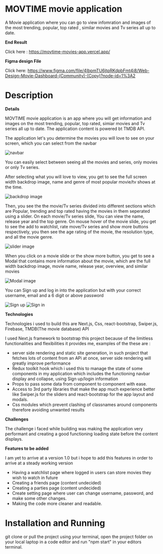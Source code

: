 # MOVTIME movie application

A Movie application where you can go to view infomration and images of the most trending, popular, top rated , similar movies and Tv series all up to date.

**End Result**

Click here : https://movtime-movies-app.vercel.app/

**Figma design File**

Click here: https://www.figma.com/file/4IbpmTU6jtpRKdpbFmt4i8/Web-Design-Movie-Dashboard-(Community)-(Copy)?node-id=1%3A2

# Description

**Details**

MOVTIME movie application is an app where you will get information and images on the most trending, popular, top rated, simiar movies and Tv series all up to date. The application content is powered bt TMDB API.

The application let's you determine the movies you will love to see on your screen, which you can select from the navbar

![navbar]()

You can easily select between seeing all the movies and series, only movies or only Tv series. 

After selecting what you will love to view, you get to see the full screen width backdrop image, name and genre of most popular movie/tv shows at the time.

![backdrop image]()

Then, you see the the movie/Tv series divided into different sections which are Popular, trending and top rated having the movies in them seperated using a slider. On each movie/Tv series slide, You can view the name, release year and the top genre. On mouse hover of the movie slide, you get to see the add to watchlist, rate move/Tv series and show more buttons respectively, you then see the age rating of the movie, the resolution type, and all the movie genre. 

![slider image]() 

When you click on a movie slide or the show more button, you get to see a Modal that contains more information about the movie, which are the full width backdrop image, movie name, release year, overview, and similar movies

![Modal image]()

You can Sign up and log in into the application but with your correct username, email and a 6 digit or above password

![Sign up]() ![Sign in]()

**Technologies**

Technologies i used to build this are  Next.js, Css, react-bootstrap, Swiper.js, Firebase, TMDB(The movie database) API

I used Next.js framework to bootstrap this project because of the limitless functionalities and flexibilities it provides me, examples of the these are : 

- server side rendering and static site generation, in such project that fetches lots of content from an APi at once, server side rendering will greatly improve performance
- Redux toolkit hook which i used this to manage the state of some components in my application which includes the functioning navbar display and collapse, using Sign up/login information
- Props to pass some data from component to component with ease.
- Access to 3rd party libraries that make the app much experience better like Swiper.js for the sliders and react-bootstrap for the app layout and modals.
- Css modules which prevent clashing of classnames around components therefore avoiding unwanted results

**Challenges**

The challenge i faced while building was making the application very performant and creating a good functioning loading state before the content displays.

**Features to be added**

I am yet to arrive at a version 1.0 but i hope to add this features in order to arrive at a steady working version

- Having a watchlist page where logged in users can store movies they wish to watch in future
- Creating a friends page (content undecided)
- Creating a parties page (content undecided)
- Create setting page where user can change username, password, and make some other changes.
- Making the code more cleaner and readable.

# Installation and Running

git clone or pull the project using your terminal, open the project folder on your local laptop in a code editor and run "npm start" in your editors terminal.


